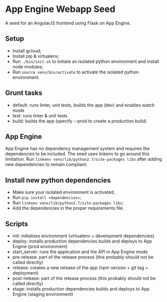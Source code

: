 # App Engine Webapp Seed
A seed for an AngularJS frontend using Flask on App Engine.

## Setup

- Install gcloud;
- Install pip & virtualenv;
- Run `./bin/init.sh` to initiate an isolated python environment and install node modules;
- Run `source venv/bin/activate` to activate the isolated python environment.

## Grunt tasks

- default: runs linter, unit tests, builds the app (dev) and enables watch mode
- test: runs linter & unit tests
- build: builds the app (specify --prod to create a production build)

## App Engine

App Engine has no dependency management system and requires the dependencies to be included.
The seed uses linkenv to go around this limitation.
Run `linkenv venv/lib/python2.7/site-packages libs` after adding new dependencies to remain compliant.

## Install new python dependencies

- Make sure your isolated environment is activated;
- Run `pip install <dependencies>`;
- Run `linkenv venv/lib/python2.7/site-packages libs`;
- Add the dependencies in the proper requirements file.

## Scripts

- init: initializes environment (virtualenv + development dependencies)
- deploy: installs production dependencies builds and deploys to App Engine (prod environment)
- start_server: runs the application and the API in App Engine mode
- pre-release: part of the release process (this probably should not be called directly)
- release: creates a new release of the app (npm version + git tag + deployment)
- post-release: part of the release process (this probably should not be called directly)
- stage: installs production dependencies builds and deploys to App Engine (staging environment)
